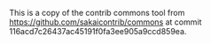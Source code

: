 This is a copy of the contrib commons tool from https://github.com/sakaicontrib/commons at commit 116acd7c26437ac45191f0fa3ee905a9ccd859ea.